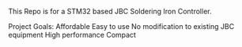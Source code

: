 This Repo is for a STM32 based JBC Soldering Iron Controller.

Project Goals:
Affordable
Easy to use
No modification to existing JBC equipment
High performance
Compact
